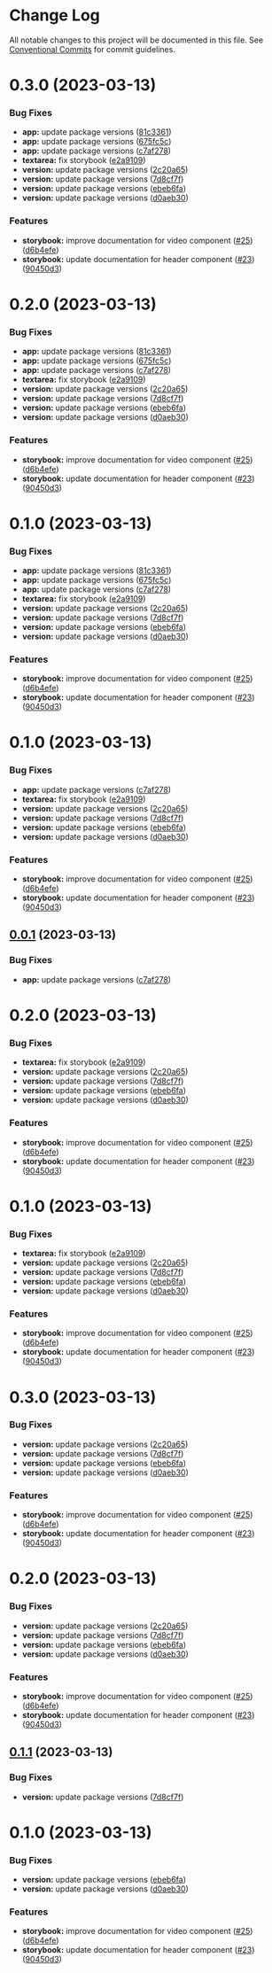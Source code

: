 # Change Log

All notable changes to this project will be documented in this file.
See [Conventional Commits](https://conventionalcommits.org) for commit guidelines.

# 0.3.0 (2023-03-13)

### Bug Fixes

- **app:** update package versions ([81c3361](https://github.com/yml-org/fe-component-library/commit/81c336171a8a8f2fc7eac71b9190058b6bfdd18d))
- **app:** update package versions ([675fc5c](https://github.com/yml-org/fe-component-library/commit/675fc5c5718859c3ef2858f2c47aabf9fa5a13f2))
- **app:** update package versions ([c7af278](https://github.com/yml-org/fe-component-library/commit/c7af27899d3679b497126fb26cf2ee71920c7fd8))
- **textarea:** fix storybook ([e2a9109](https://github.com/yml-org/fe-component-library/commit/e2a9109798c17c77092555e83d73f50f0aedfec6))
- **version:** update package versions ([2c20a65](https://github.com/yml-org/fe-component-library/commit/2c20a6508da35e35a82b3572c27d37f5828749a6))
- **version:** update package versions ([7d8cf7f](https://github.com/yml-org/fe-component-library/commit/7d8cf7f15d4f548555eb74705c83e8125f89486c))
- **version:** update package versions ([ebeb6fa](https://github.com/yml-org/fe-component-library/commit/ebeb6faaae123cac74215813d1d1ffaf01fee0cc))
- **version:** update package versions ([d0aeb30](https://github.com/yml-org/fe-component-library/commit/d0aeb30a06f38e6a5b5b2f309f2cd86448a848e8))

### Features

- **storybook:** improve documentation for video component ([#25](https://github.com/yml-org/fe-component-library/issues/25)) ([d6b4efe](https://github.com/yml-org/fe-component-library/commit/d6b4efe080a4cc84def09d196143c3589745b71a))
- **storybook:** update documentation for header component ([#23](https://github.com/yml-org/fe-component-library/issues/23)) ([90450d3](https://github.com/yml-org/fe-component-library/commit/90450d3214c9b967eb29210d8fde3d41acb90619))

# 0.2.0 (2023-03-13)

### Bug Fixes

- **app:** update package versions ([81c3361](https://github.com/yml-org/fe-component-library/commit/81c336171a8a8f2fc7eac71b9190058b6bfdd18d))
- **app:** update package versions ([675fc5c](https://github.com/yml-org/fe-component-library/commit/675fc5c5718859c3ef2858f2c47aabf9fa5a13f2))
- **app:** update package versions ([c7af278](https://github.com/yml-org/fe-component-library/commit/c7af27899d3679b497126fb26cf2ee71920c7fd8))
- **textarea:** fix storybook ([e2a9109](https://github.com/yml-org/fe-component-library/commit/e2a9109798c17c77092555e83d73f50f0aedfec6))
- **version:** update package versions ([2c20a65](https://github.com/yml-org/fe-component-library/commit/2c20a6508da35e35a82b3572c27d37f5828749a6))
- **version:** update package versions ([7d8cf7f](https://github.com/yml-org/fe-component-library/commit/7d8cf7f15d4f548555eb74705c83e8125f89486c))
- **version:** update package versions ([ebeb6fa](https://github.com/yml-org/fe-component-library/commit/ebeb6faaae123cac74215813d1d1ffaf01fee0cc))
- **version:** update package versions ([d0aeb30](https://github.com/yml-org/fe-component-library/commit/d0aeb30a06f38e6a5b5b2f309f2cd86448a848e8))

### Features

- **storybook:** improve documentation for video component ([#25](https://github.com/yml-org/fe-component-library/issues/25)) ([d6b4efe](https://github.com/yml-org/fe-component-library/commit/d6b4efe080a4cc84def09d196143c3589745b71a))
- **storybook:** update documentation for header component ([#23](https://github.com/yml-org/fe-component-library/issues/23)) ([90450d3](https://github.com/yml-org/fe-component-library/commit/90450d3214c9b967eb29210d8fde3d41acb90619))

# 0.1.0 (2023-03-13)

### Bug Fixes

- **app:** update package versions ([81c3361](https://github.com/yml-org/fe-component-library/commit/81c336171a8a8f2fc7eac71b9190058b6bfdd18d))
- **app:** update package versions ([675fc5c](https://github.com/yml-org/fe-component-library/commit/675fc5c5718859c3ef2858f2c47aabf9fa5a13f2))
- **app:** update package versions ([c7af278](https://github.com/yml-org/fe-component-library/commit/c7af27899d3679b497126fb26cf2ee71920c7fd8))
- **textarea:** fix storybook ([e2a9109](https://github.com/yml-org/fe-component-library/commit/e2a9109798c17c77092555e83d73f50f0aedfec6))
- **version:** update package versions ([2c20a65](https://github.com/yml-org/fe-component-library/commit/2c20a6508da35e35a82b3572c27d37f5828749a6))
- **version:** update package versions ([7d8cf7f](https://github.com/yml-org/fe-component-library/commit/7d8cf7f15d4f548555eb74705c83e8125f89486c))
- **version:** update package versions ([ebeb6fa](https://github.com/yml-org/fe-component-library/commit/ebeb6faaae123cac74215813d1d1ffaf01fee0cc))
- **version:** update package versions ([d0aeb30](https://github.com/yml-org/fe-component-library/commit/d0aeb30a06f38e6a5b5b2f309f2cd86448a848e8))

### Features

- **storybook:** improve documentation for video component ([#25](https://github.com/yml-org/fe-component-library/issues/25)) ([d6b4efe](https://github.com/yml-org/fe-component-library/commit/d6b4efe080a4cc84def09d196143c3589745b71a))
- **storybook:** update documentation for header component ([#23](https://github.com/yml-org/fe-component-library/issues/23)) ([90450d3](https://github.com/yml-org/fe-component-library/commit/90450d3214c9b967eb29210d8fde3d41acb90619))

# 0.1.0 (2023-03-13)

### Bug Fixes

- **app:** update package versions ([c7af278](https://github.com/yml-org/fe-component-library/commit/c7af27899d3679b497126fb26cf2ee71920c7fd8))
- **textarea:** fix storybook ([e2a9109](https://github.com/yml-org/fe-component-library/commit/e2a9109798c17c77092555e83d73f50f0aedfec6))
- **version:** update package versions ([2c20a65](https://github.com/yml-org/fe-component-library/commit/2c20a6508da35e35a82b3572c27d37f5828749a6))
- **version:** update package versions ([7d8cf7f](https://github.com/yml-org/fe-component-library/commit/7d8cf7f15d4f548555eb74705c83e8125f89486c))
- **version:** update package versions ([ebeb6fa](https://github.com/yml-org/fe-component-library/commit/ebeb6faaae123cac74215813d1d1ffaf01fee0cc))
- **version:** update package versions ([d0aeb30](https://github.com/yml-org/fe-component-library/commit/d0aeb30a06f38e6a5b5b2f309f2cd86448a848e8))

### Features

- **storybook:** improve documentation for video component ([#25](https://github.com/yml-org/fe-component-library/issues/25)) ([d6b4efe](https://github.com/yml-org/fe-component-library/commit/d6b4efe080a4cc84def09d196143c3589745b71a))
- **storybook:** update documentation for header component ([#23](https://github.com/yml-org/fe-component-library/issues/23)) ([90450d3](https://github.com/yml-org/fe-component-library/commit/90450d3214c9b967eb29210d8fde3d41acb90619))

## [0.0.1](https://github.com/yml-org/fe-component-library/compare/@yml-webcl/video@0.2.0...@yml-webcl/video@0.0.1) (2023-03-13)

### Bug Fixes

- **app:** update package versions ([c7af278](https://github.com/yml-org/fe-component-library/commit/c7af27899d3679b497126fb26cf2ee71920c7fd8))

# 0.2.0 (2023-03-13)

### Bug Fixes

- **textarea:** fix storybook ([e2a9109](https://github.com/yml-org/fe-component-library/commit/e2a9109798c17c77092555e83d73f50f0aedfec6))
- **version:** update package versions ([2c20a65](https://github.com/yml-org/fe-component-library/commit/2c20a6508da35e35a82b3572c27d37f5828749a6))
- **version:** update package versions ([7d8cf7f](https://github.com/yml-org/fe-component-library/commit/7d8cf7f15d4f548555eb74705c83e8125f89486c))
- **version:** update package versions ([ebeb6fa](https://github.com/yml-org/fe-component-library/commit/ebeb6faaae123cac74215813d1d1ffaf01fee0cc))
- **version:** update package versions ([d0aeb30](https://github.com/yml-org/fe-component-library/commit/d0aeb30a06f38e6a5b5b2f309f2cd86448a848e8))

### Features

- **storybook:** improve documentation for video component ([#25](https://github.com/yml-org/fe-component-library/issues/25)) ([d6b4efe](https://github.com/yml-org/fe-component-library/commit/d6b4efe080a4cc84def09d196143c3589745b71a))
- **storybook:** update documentation for header component ([#23](https://github.com/yml-org/fe-component-library/issues/23)) ([90450d3](https://github.com/yml-org/fe-component-library/commit/90450d3214c9b967eb29210d8fde3d41acb90619))

# 0.1.0 (2023-03-13)

### Bug Fixes

- **textarea:** fix storybook ([e2a9109](https://github.com/yml-org/fe-component-library/commit/e2a9109798c17c77092555e83d73f50f0aedfec6))
- **version:** update package versions ([2c20a65](https://github.com/yml-org/fe-component-library/commit/2c20a6508da35e35a82b3572c27d37f5828749a6))
- **version:** update package versions ([7d8cf7f](https://github.com/yml-org/fe-component-library/commit/7d8cf7f15d4f548555eb74705c83e8125f89486c))
- **version:** update package versions ([ebeb6fa](https://github.com/yml-org/fe-component-library/commit/ebeb6faaae123cac74215813d1d1ffaf01fee0cc))
- **version:** update package versions ([d0aeb30](https://github.com/yml-org/fe-component-library/commit/d0aeb30a06f38e6a5b5b2f309f2cd86448a848e8))

### Features

- **storybook:** improve documentation for video component ([#25](https://github.com/yml-org/fe-component-library/issues/25)) ([d6b4efe](https://github.com/yml-org/fe-component-library/commit/d6b4efe080a4cc84def09d196143c3589745b71a))
- **storybook:** update documentation for header component ([#23](https://github.com/yml-org/fe-component-library/issues/23)) ([90450d3](https://github.com/yml-org/fe-component-library/commit/90450d3214c9b967eb29210d8fde3d41acb90619))

# 0.3.0 (2023-03-13)

### Bug Fixes

- **version:** update package versions ([2c20a65](https://github.com/yml-org/fe-component-library/commit/2c20a6508da35e35a82b3572c27d37f5828749a6))
- **version:** update package versions ([7d8cf7f](https://github.com/yml-org/fe-component-library/commit/7d8cf7f15d4f548555eb74705c83e8125f89486c))
- **version:** update package versions ([ebeb6fa](https://github.com/yml-org/fe-component-library/commit/ebeb6faaae123cac74215813d1d1ffaf01fee0cc))
- **version:** update package versions ([d0aeb30](https://github.com/yml-org/fe-component-library/commit/d0aeb30a06f38e6a5b5b2f309f2cd86448a848e8))

### Features

- **storybook:** improve documentation for video component ([#25](https://github.com/yml-org/fe-component-library/issues/25)) ([d6b4efe](https://github.com/yml-org/fe-component-library/commit/d6b4efe080a4cc84def09d196143c3589745b71a))
- **storybook:** update documentation for header component ([#23](https://github.com/yml-org/fe-component-library/issues/23)) ([90450d3](https://github.com/yml-org/fe-component-library/commit/90450d3214c9b967eb29210d8fde3d41acb90619))

# 0.2.0 (2023-03-13)

### Bug Fixes

- **version:** update package versions ([2c20a65](https://github.com/yml-org/fe-component-library/commit/2c20a6508da35e35a82b3572c27d37f5828749a6))
- **version:** update package versions ([7d8cf7f](https://github.com/yml-org/fe-component-library/commit/7d8cf7f15d4f548555eb74705c83e8125f89486c))
- **version:** update package versions ([ebeb6fa](https://github.com/yml-org/fe-component-library/commit/ebeb6faaae123cac74215813d1d1ffaf01fee0cc))
- **version:** update package versions ([d0aeb30](https://github.com/yml-org/fe-component-library/commit/d0aeb30a06f38e6a5b5b2f309f2cd86448a848e8))

### Features

- **storybook:** improve documentation for video component ([#25](https://github.com/yml-org/fe-component-library/issues/25)) ([d6b4efe](https://github.com/yml-org/fe-component-library/commit/d6b4efe080a4cc84def09d196143c3589745b71a))
- **storybook:** update documentation for header component ([#23](https://github.com/yml-org/fe-component-library/issues/23)) ([90450d3](https://github.com/yml-org/fe-component-library/commit/90450d3214c9b967eb29210d8fde3d41acb90619))

## [0.1.1](https://github.com/yml-org/fe-component-library/compare/@yml-webcl/video@0.1.0...@yml-webcl/video@0.1.1) (2023-03-13)

### Bug Fixes

- **version:** update package versions ([7d8cf7f](https://github.com/yml-org/fe-component-library/commit/7d8cf7f15d4f548555eb74705c83e8125f89486c))

# 0.1.0 (2023-03-13)

### Bug Fixes

- **version:** update package versions ([ebeb6fa](https://github.com/yml-org/fe-component-library/commit/ebeb6faaae123cac74215813d1d1ffaf01fee0cc))
- **version:** update package versions ([d0aeb30](https://github.com/yml-org/fe-component-library/commit/d0aeb30a06f38e6a5b5b2f309f2cd86448a848e8))

### Features

- **storybook:** improve documentation for video component ([#25](https://github.com/yml-org/fe-component-library/issues/25)) ([d6b4efe](https://github.com/yml-org/fe-component-library/commit/d6b4efe080a4cc84def09d196143c3589745b71a))
- **storybook:** update documentation for header component ([#23](https://github.com/yml-org/fe-component-library/issues/23)) ([90450d3](https://github.com/yml-org/fe-component-library/commit/90450d3214c9b967eb29210d8fde3d41acb90619))
